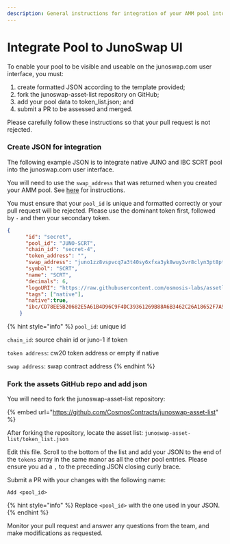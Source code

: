 ```yaml
---
description: General instructions for integration of your AMM pool into the JunoSwap.com UI
---
```


# Integrate Pool to JunoSwap UI

To enable your pool to be visible and useable on the junoswap.com user interface, you must:

1. create formatted JSON according to the template provided;
2. fork the junoswap-asset-list repository on GitHub;
3. add your pool data to token\_list.json; and
4. submit a PR to be assessed and merged.

Please carefully follow these instructions so that your pull request is not rejected.

### Create JSON for integration

The following example JSON is to integrate native JUNO and IBC SCRT pool into the junoswap.com user interface.

You will need to use the `swap_address` that was returned when you created your AMM pool. See [here](create-an-amm-pool.md) for instructions.

You must ensure that your `pool_id` is unique and formatted correctly or your pull request will be rejected. Please use the dominant token first, followed by `-` and then your secondary token.

```json
{
      "id": "secret",
      "pool_id": "JUNO-SCRT",
      "chain_id": "secret-4",
      "token_address": "",
      "swap_address": "juno1zz8vspvcq7a3t40sy6xfxa3yk8wuy3vr8clyn3pt8pthpucnvpyqes54md",
      "symbol": "SCRT",
      "name": "SCRT",
      "decimals": 6,
      "logoURI": "https://raw.githubusercontent.com/osmosis-labs/assetlists/main/images/scrt.png",
      "tags": ["native"],
      "native":true,
      "ibc/CD78EE5B20682E5A61B4D96C9F4DC39361269B88A6B3462C26A18652F7A90A9A"
    }
```

{% hint style="info" %}
`pool_id`: unique id

`chain_id`: source chain id or juno-1 if token

`token address`: cw20 token address or empty if native

`swap address`: swap contract address
{% endhint %}

### Fork the assets GitHub repo and add json

You will need to fork the junoswap-asset-list repository:

{% embed url="https://github.com/CosmosContracts/junoswap-asset-list" %}

After forking the repository, locate the asset list: `junoswap-asset-list/token_list.json`

Edit this file. Scroll to the bottom of the list and add your JSON to the end of the `tokens` array in the same manor as all the other pool entries. Please ensure you ad a `,` to the preceding JSON closing curly brace.

Submit a PR with your changes with the following name:

`Add <pool_id>`&#x20;

{% hint style="info" %}
Replace `<pool_id>` with the one used in your JSON.
{% endhint %}

Monitor your pull request and answer any questions from the team, and make modifications as requested.

